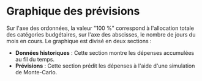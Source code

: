 # Graphique des prévisions

Sur l'axe des ordonnées, la valeur "100 %" correspond à l'allocation totale des catégories budgétaires, sur l'axe des 
abscisses, le nombre de jours du mois en cours. Le graphique est divisé en deux sections :

- **Données historiques** : Cette section montre les dépenses accumulées au fil du temps.
- **Prévisions** : Cette section prédit les dépenses à l'aide d'une simulation de Monte-Carlo.
